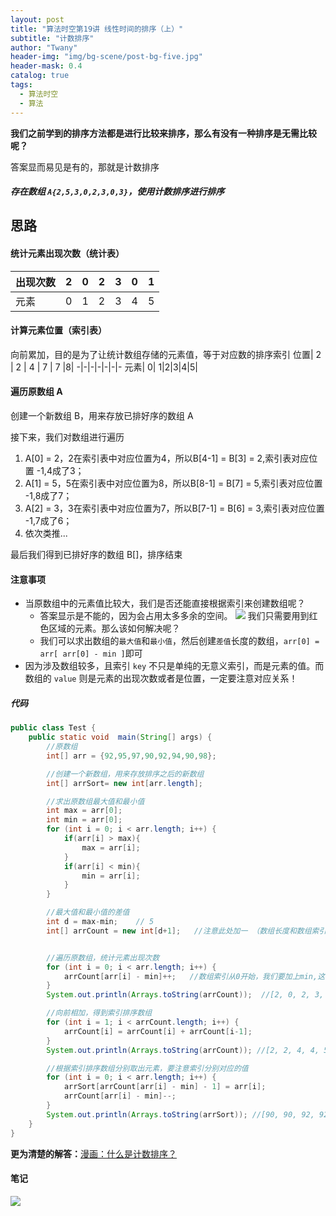 ```yaml
---
layout: post
title: "算法时空第19讲 线性时间的排序（上）"
subtitle: "计数排序"
author: "Twany"
header-img: "img/bg-scene/post-bg-five.jpg"
header-mask: 0.4
catalog: true
tags:
  - 算法时空
  - 算法
---
```


**我们之前学到的排序方法都是进行比较来排序，那么有没有一种排序是无需比较呢？**

答案显而易见是有的，那就是计数排序

##### 存在数组 `A{2,5,3,0,2,3,0,3}`，使用计数排序进行排序

## 思路
#### 统计元素出现次数（统计表）
 出现次数| 2 | 0 | 2 | 3 | 0 |1|
 -|-|-|-|-|-|-
  元素| 0| 1|2|3|4|5|

#### 计算元素位置（索引表）
向前累加，目的是为了让统计数组存储的元素值，等于对应数的排序索引
 位置| 2 | 2 | 4 | 7 | 7 |8|
 -|-|-|-|-|-|-
  元素| 0| 1|2|3|4|5|

#### 遍历原数组 A
创建一个新数组 B，用来存放已排好序的数组 A

接下来，我们对数组进行遍历
1. A[0] = 2，2在索引表中对应位置为4，所以B[4-1] = B[3] = 2,索引表对应位置 -1,4成了3；
2. A[1] = 5，5在索引表中对应位置为8，所以B[8-1] = B[7] = 5,索引表对应位置 -1,8成了7；
3. A[2] = 3，3在索引表中对应位置为7，所以B[7-1] = B[6] = 3,索引表对应位置 -1,7成了6；
4. 依次类推...

最后我们得到已排好序的数组 B[]，排序结束

#### 注意事项
- 当原数组中的元素值比较大，我们是否还能直接根据索引来创建数组呢？
  - 答案显示是不能的，因为会占用太多多余的空间。
    ![](https://i.loli.net/2019/07/30/5d4059d94cf1380714.png)
    我们只需要用到红色区域的元素。那么该如何解决呢？
  - 我们可以求出数组的`最大值`和`最小值`，然后创建`差值`长度的数组，`arr[0] = arr[ arr[0] - min ]`即可
- 因为涉及数组较多，且索引 `key` 不只是单纯的无意义索引，而是元素的值。而数组的 `value` 则是元素的出现次数或者是位置，一定要注意对应关系！

##### 代码
```java
public class Test {
    public static void  main(String[] args) {
        //原数组
        int[] arr = {92,95,97,90,92,94,90,98};

        //创建一个新数组，用来存放排序之后的新数组
        int[] arrSort= new int[arr.length];

        //求出原数组最大值和最小值
        int max = arr[0];
        int min = arr[0];
        for (int i = 0; i < arr.length; i++) {
            if(arr[i] > max){
                max = arr[i];
            }
            if(arr[i] < min){
                min = arr[i];
            }
        }

        //最大值和最小值的差值
        int d = max-min;    // 5
        int[] arrCount = new int[d+1];   //注意此处加一 （数组长度和数组索引差一，因为索引从 0 开始）


        //遍历原数组，统计元素出现次数
        for (int i = 0; i < arr.length; i++) {
            arrCount[arr[i] - min]++;   //数组索引从0开始，我们要加上min,这样的话数组 的所有 恰好是从 min ~  max
        }
        System.out.println(Arrays.toString(arrCount));  //[2, 0, 2, 3, 0, 1]

        //向前相加，得到索引排序数组
        for (int i = 1; i < arrCount.length; i++) {
            arrCount[i] = arrCount[i] + arrCount[i-1];
        }
        System.out.println(Arrays.toString(arrCount)); //[2, 2, 4, 4, 5, 6, 6, 7, 8]

        //根据索引排序数组分别取出元素，要注意索引分别对应的值
        for (int i = 0; i < arr.length; i++) {
            arrSort[arrCount[arr[i] - min] - 1] = arr[i];
            arrCount[arr[i] - min]--;
        }
        System.out.println(Arrays.toString(arrSort)); //[90, 90, 92, 92, 94, 95, 97, 98]
    }
}
```

**更为清楚的解答：**[漫画：什么是计数排序？](https://mp.weixin.qq.com/s/WGqndkwLlzyVOHOdGK7X4Q)

#### 笔记
![](https://i.loli.net/2019/07/31/5d406b99871aa48602.jpg)
